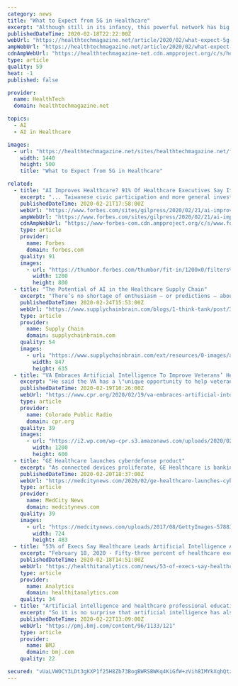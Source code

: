 ```yaml
---
category: news
title: "What to Expect from 5G in Healthcare"
excerpt: "Although still in its infancy, this powerful network has big potential for healthcare. Among the possibilities: transmitting large medical images, facilitating telehealth initiatives and supporting remote patient monitoring tools — as well as enabling more complex uses of artificial intelligence and augmented and virtual reality."
publishedDateTime: 2020-02-18T22:22:00Z
webUrl: "https://healthtechmagazine.net/article/2020/02/what-expect-5g-healthcare"
ampWebUrl: "https://healthtechmagazine.net/article/2020/02/what-expect-5g-healthcare?amp"
cdnAmpWebUrl: "https://healthtechmagazine-net.cdn.ampproject.org/c/s/healthtechmagazine.net/article/2020/02/what-expect-5g-healthcare?amp"
type: article
quality: 59
heat: -1
published: false

provider:
  name: HealthTech
  domain: healthtechmagazine.net

topics:
  - AI
  - AI in Healthcare

images:
  - url: "https://healthtechmagazine.net/sites/healthtechmagazine.net/files/styles/cdw_hero/public/articles/%5Bcdw_tech_site%3Afield_site_shortname%5D/202002/20200218_HT_Web_MonITor_5G-in-Healthcare.jpg?itok=vkBOUNjS"
    width: 1440
    height: 500
    title: "What to Expect from 5G in Healthcare"

related:
  - title: "AI Improves Healthcare? 91% Of Healthcare Executives Say It Does"
    excerpt: "... Taiwanese civic participation and more general investigations into how fake news stories travel across Facebook’s platform [WSJ] Funding for AI startups globally rose to a record $27 billion in 2019, a significant increase over the amounts raised ..."
    publishedDateTime: 2020-02-21T17:58:00Z
    webUrl: "https://www.forbes.com/sites/gilpress/2020/02/21/ai-improves-healthcare-91-of-healthcare-executives-say-it-does/"
    ampWebUrl: "https://www.forbes.com/sites/gilpress/2020/02/21/ai-improves-healthcare-91-of-healthcare-executives-say-it-does/amp/"
    cdnAmpWebUrl: "https://www-forbes-com.cdn.ampproject.org/c/s/www.forbes.com/sites/gilpress/2020/02/21/ai-improves-healthcare-91-of-healthcare-executives-say-it-does/amp/"
    type: article
    provider:
      name: Forbes
      domain: forbes.com
    quality: 91
    images:
      - url: "https://thumbor.forbes.com/thumbor/fit-in/1200x0/filters%3Aformat%28jpg%29/https%3A%2F%2Fspecials-images.forbesimg.com%2Fimageserve%2F5e50147b7a0098000733e9a9%2F0x0.jpg"
        width: 1200
        height: 800
  - title: "The Potential of AI in the Healthcare Supply Chain"
    excerpt: "There’s no shortage of enthusiasm — or predictions — about the potential use of artificial intelligence (AI ... that 2020 is the year executives will focus on how to drive and measure the value of their investments in AI. Healthcare is no exception. A recent survey of healthcare executives conducted by Optum found that not only is ..."
    publishedDateTime: 2020-02-24T15:53:00Z
    webUrl: "https://www.supplychainbrain.com/blogs/1-think-tank/post/30899-realizing-the-potential-of-ai-in-the-healthcare-supply-chain"
    type: article
    provider:
      name: Supply Chain
      domain: supplychainbrain.com
    quality: 54
    images:
      - url: "https://www.supplychainbrain.com/ext/resources/0-images/article-images/2020/0224_PotentialofAIinHealthcare.jpg?height=635&t=1582520107&width=1200"
        width: 847
        height: 635
  - title: "VA Embraces Artificial Intelligence To Improve Veterans’ Health Care"
    excerpt: "He said the VA has a \"unique opportunity to help veterans\" with artificial intelligence. As the largest integrated health care system in the country, the VA has vast amounts of patient data, which is helpful when training AI software to recognize patterns and trends. Alterovitz said the health system generates about a billion medical images a year."
    publishedDateTime: 2020-02-19T10:26:00Z
    webUrl: "https://www.cpr.org/2020/02/19/va-embraces-artificial-intelligence-to-improve-veterans-health-care/"
    type: article
    provider:
      name: Colorado Public Radio
      domain: cpr.org
    quality: 39
    images:
      - url: "https://i2.wp.com/wp-cpr.s3.amazonaws.com/uploads/2020/02/tampa_docs_1-scaled.jpg?resize=1200,600"
        width: 1200
        height: 600
  - title: "GE Healthcare launches cyberdefense product"
    excerpt: "As connected devices proliferate, GE Healthcare is banking that hospitals, health systems and other providers will seek the company’s help in shoring up their defenses against cyber threats. The company on Thursday unveiled a cybersecurity product that scans for cyber risks and recommends responses using a mix of artificial intelligence and ..."
    publishedDateTime: 2020-02-20T18:37:00Z
    webUrl: "https://medcitynews.com/2020/02/ge-healthcare-launches-cyberdefense-product/"
    type: article
    provider:
      name: MedCity News
      domain: medcitynews.com
    quality: 39
    images:
      - url: "https://medcitynews.com/uploads/2017/08/GettyImages-578833436.jpg"
        width: 724
        height: 483
  - title: "53% of Execs Say Healthcare Leads Artificial Intelligence Adoption"
    excerpt: "February 18, 2020 - Fifty-three percent of healthcare executives say that the healthcare industry is ahead of most other industries in artificial intelligence adoption, according to a survey from KPMG. However, 37 percent of respondents believe that the pace at which they’re implementing artificial intelligence is too slow, mainly because of ..."
    publishedDateTime: 2020-02-18T14:51:00Z
    webUrl: "https://healthitanalytics.com/news/53-of-execs-say-healthcare-leads-artificial-intelligence-adoption"
    type: article
    provider:
      name: Analytics
      domain: healthitanalytics.com
    quality: 34
  - title: "Artificial intelligence and healthcare professional education: superhuman resources for health?"
    excerpt: "So it is no surprise that artificial intelligence has also been suggested as a solution to problems in healthcare and healthcare professional education.3 It has even been suggested as a means by which healthcare professional education might be unnecessary. After all, if you have intelligent machines that can do the job of human beings ..."
    publishedDateTime: 2020-02-22T13:09:00Z
    webUrl: "https://pmj.bmj.com/content/96/1133/121"
    type: article
    provider:
      name: BMJ
      domain: bmj.com
    quality: 22

secured: "vUaLVWOCY3LDt3gKXP1f25H8Zb73BogBWRSBWKq4KiGfW+zVih8IMYkXqhQtzJ/UDcgyaBITgDgBViPA0SvqZluJP0EyiCjePaFZvM/RkT/w3gi14Ti+upe2+K3oqxL1b+x0fspXkLv6ckehCCGn0prrhE1XJK0htXf4hAGVW2h9VTmVw21zhQsahROF3P0+u+JL5impGjufGjJ150UwJO5OXTBkxsB/+0fgh44B7h9PKB9DFZc5AOnuiuZVqn7C4u0zbUF5OR3XJAJyGjj8YclmJ5MapYbUoWCh1cDThqlG+Pb2B0caFqkJFobAI7ew;HAGsJkbfE/j41OhIRa/8NA=="
---
```


